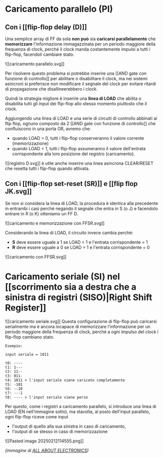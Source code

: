 # Caricamento parallelo (PI)
## Con i [[flip-flop delay (D)]]

Una semplice array di FF da sola **non può** sia **caricarsi parallelamente** che **memorizzare** l'informazione immagazzinata per un periodo maggiore della frequenza di clock, perché il clock manda costantemente impulsi a tutti i flip-flop, facendoli cambiare stato.

![[caricamento parallelo.svg]]

Per risolvere questo problema si potrebbe inserire una [[AND gate con funzione di controllo]] per abilitare o disabilitare il clock, ma nei sistemi asincroni si preferisce non modificare il segnale del clock per evitare ritardi di propagazione che disallineerebbero i clock.

Quindi la strategia migliore è inserire una **linea di LOAD** che abilita o disabilita tutti gli input dei flip-flop allo stesso momento piuttosto che il clock.

Aggiungendo una linea di LOAD e una serie di circuiti di controllo abbinati ai flip flop, ognuno composto da 2 [[AND gate con funzione di controllo]] che confluiscono in una porta OR, avremo che:
- quando LOAD = 0, tutti i flip-flop conserveranno il valore corrente (memorizzazione)
- quando LOAD = 1, tutti i flip-flop assumeranno il valore dell'entrata corrispondente alla loro posizione del registro (caricamento).

![[registro D.svg]]
è utile anche inserire una linea asincrona CLEAR/RESET che resetta tutti i flip-flop quando attivata.
## Con i [[flip-flop set-reset (SR)]] e [[flip flop JK.svg]]

Se non si considera la linea di LOAD, la procedura è identica alla precedente in entrambi i casi perché negando il segnale che entra in S (o J) e facendolo entrare in R (o K) otteniamo un FF D.  

![[caricamento e memorizzazione con FFSR.svg]]

Considerando la linea di LOAD, il circuito invece cambia perché:
- **S** deve essere uguale a 1 se LOAD = 1 e l'entrata corrispondente = 1
- **R** deve essere uguale a 0 se LOAD = 1 e l'entrata corrispondente = 0

![[caricamento con FFSR.svg]]
# Caricamento seriale (SI) nel [[scorrimento sia a destra che a sinistra di registri (SISO)|Right Shift Register]]
![[caricamento seriale.svg]]
Questa configurazione di flip-flop può caricarsi serialmente ma è ancora incapace di memorizzare l'informazione per un periodo maggiore della frequenza di clock, perché a ogni impulso del clock i flip-flop cambiano stato.

```
Esempio:

input seriale = 1011

t0: ----
t1: 1---
t2: 11--
t3: 011-
t4: 1011 > l'input seriale viene caricato completamente
t5: -101
t6: --10
t7: ---1
t8: ---- > l'input seriale viene perso
```

Per questo, come i registri a caricamento parallelo, si introduce una linea di LOAD (EN nell'immagine sotto), ma stavolta, al posto dell'input parallelo, ogni flip-flop riceve come input
- l'output di quello alla sua sinistra in caso di caricamento,
- l'output di se stesso in caso di memorizzazione

![[Pasted image 20250212114555.png]]

*(immagine di [ALL ABOUT ELECTRONICS](https://www.youtube.com/watch?v=r4bfEqZNSyo))*

